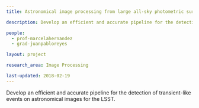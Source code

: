 ```yaml
---
title: Astronomical image processing from large all-sky photometric surveys for the detection and measurement of transients 

description: Develop an efficient and accurate pipeline for the detection of transient-like events on astronomical images for the LSST.

people:
  - prof-marcelahernandez
  - grad-juanpabloreyes

layout: project

research_area: Image Processing

last-updated: 2018-02-19
---
```


Develop an efficient and accurate pipeline for the detection of transient-like events on astronomical
images for the LSST.
